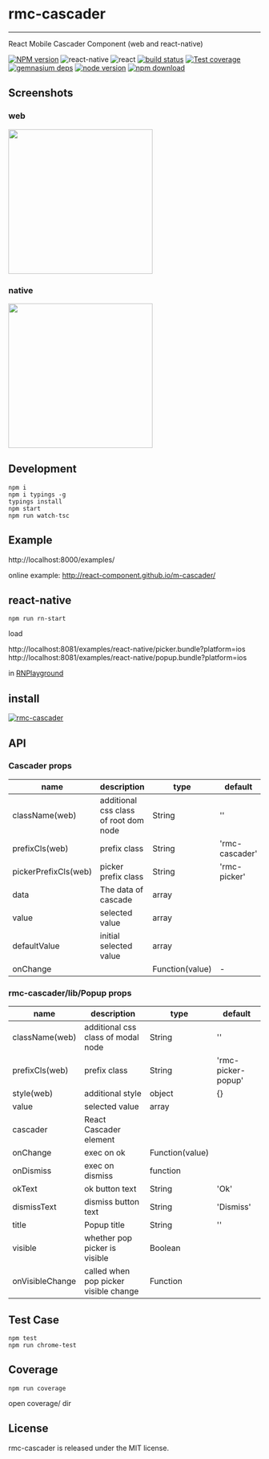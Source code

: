 # rmc-cascader
---

React Mobile Cascader Component (web and react-native)


[![NPM version][npm-image]][npm-url]
![react-native](https://img.shields.io/badge/react--native-%3E%3D_0.28.0-green.svg)
![react](https://img.shields.io/badge/react-%3E%3D_15.2.0-green.svg)
[![build status][travis-image]][travis-url]
[![Test coverage][coveralls-image]][coveralls-url]
[![gemnasium deps][gemnasium-image]][gemnasium-url]
[![node version][node-image]][node-url]
[![npm download][download-image]][download-url]

[npm-image]: http://img.shields.io/npm/v/rmc-cascader.svg?style=flat-square
[npm-url]: http://npmjs.org/package/rmc-cascader
[travis-image]: https://img.shields.io/travis/react-component/m-cascader.svg?style=flat-square
[travis-url]: https://travis-ci.org/react-component/m-cascader
[coveralls-image]: https://img.shields.io/coveralls/react-component/m-cascader.svg?style=flat-square
[coveralls-url]: https://coveralls.io/r/react-component/m-cascader?branch=master
[gemnasium-image]: http://img.shields.io/gemnasium/react-component/m-cascader.svg?style=flat-square
[gemnasium-url]: https://gemnasium.com/react-component/m-cascader
[node-image]: https://img.shields.io/badge/node.js-%3E=_0.10-green.svg?style=flat-square
[node-url]: http://nodejs.org/download/
[download-image]: https://img.shields.io/npm/dm/rmc-cascader.svg?style=flat-square
[download-url]: https://npmjs.org/package/rmc-cascader


## Screenshots

### web

<img src="https://os.alipayobjects.com/rmsportal/EJtTSrdrAcdTbFm.png" width="288"/>

### native

<img src="https://img.alicdn.com/tps/TB1tlMtKpXXXXazXXXXXXXXXXXX-397-709.png" width="288"/>

## Development

```
npm i
npm i typings -g
typings install
npm start
npm run watch-tsc
```

## Example

http://localhost:8000/examples/

online example: http://react-component.github.io/m-cascader/

## react-native

```
npm run rn-start
```

load

http://localhost:8081/examples/react-native/picker.bundle?platform=ios
http://localhost:8081/examples/react-native/popup.bundle?platform=ios

in [RNPlayground](https://github.com/react-component/RNPlayground)

## install

[![rmc-cascader](https://nodei.co/npm/rmc-cascader.png)](https://npmjs.org/package/rmc-cascader)


## API

### Cascader props

| name     | description    | type     | default      |
|----------|----------------|----------|--------------|
|className(web) | additional css class of root dom node | String | '' |
|prefixCls(web) | prefix class | String | 'rmc-cascader' |
|pickerPrefixCls(web) | picker prefix class | String | 'rmc-picker' |
|data | The data of cascade | array  |  |
|value | selected value | array  |  |
|defaultValue | initial selected value | array  |  |
|onChange |  | Function(value) | - |


### rmc-cascader/lib/Popup props

| name     | description    | type     | default      |
|----------|----------------|----------|--------------|
|className(web) | additional css class of modal node | String | '' |
|prefixCls(web) | prefix class | String | 'rmc-picker-popup' |
|style(web) | additional style | object | {} |
|value | selected value | array  |  |
|cascader | React Cascader element |   |  |
|onChange | exec on ok | Function(value) |  |
|onDismiss | exec on dismiss | function |  |
|okText | ok button text | String | 'Ok' |
|dismissText | dismiss button text | String | 'Dismiss' |
|title | Popup title | String | '' |
|visible | whether pop picker is visible | Boolean | |
|onVisibleChange | called when pop picker visible change | Function | |

## Test Case

```
npm test
npm run chrome-test
```

## Coverage

```
npm run coverage
```

open coverage/ dir

## License

rmc-cascader is released under the MIT license.
